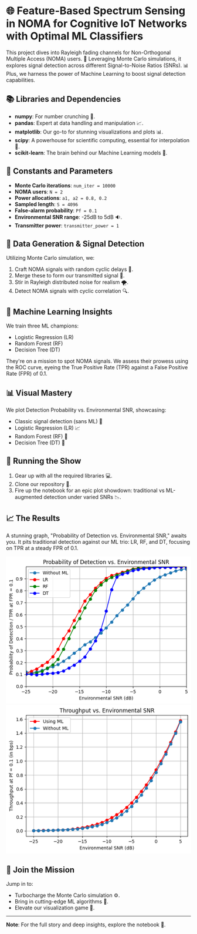 # 🌐 Feature-Based Spectrum Sensing in NOMA for Cognitive IoT Networks with Optimal ML Classifiers

This project dives into Rayleigh fading channels for Non-Orthogonal Multiple Access (NOMA) users. 📡 Leveraging Monte Carlo simulations, it explores signal detection across different Signal-to-Noise Ratios (SNRs). 📊 Plus, we harness the power of Machine Learning to boost signal detection capabilities.

## 📚 Libraries and Dependencies

- **numpy**: For number crunching 🔢.
- **pandas**: Expert at data handling and manipulation 📈.
- **matplotlib**: Our go-to for stunning visualizations and plots 📊.
- **scipy**: A powerhouse for scientific computing, essential for interpolation 🔬.
- **scikit-learn**: The brain behind our Machine Learning models 🤖.

## 🔢 Constants and Parameters

- **Monte Carlo iterations**: `num_iter = 10000`
- **NOMA users**: `N = 2`
- **Power allocations**: `a1, a2 = 0.8, 0.2`
- **Sampled length**: `S = 4096`
- **False-alarm probability**: `Pf = 0.1`
- **Environmental SNR range**: -25dB to 5dB 🔉.
- **Transmitter power**: `transmitter_power = 1`

## 📡 Data Generation & Signal Detection

Utilizing Monte Carlo simulation, we:

1. Craft NOMA signals with random cyclic delays 🔄.
2. Merge these to form our transmitted signal 📶.
3. Stir in Rayleigh distributed noise for realism 🌪️.
4. Detect NOMA signals with cyclic correlation 🔍.

## 🤖 Machine Learning Insights

We train three ML champions:

- Logistic Regression (LR)
- Random Forest (RF)
- Decision Tree (DT)

They're on a mission to spot NOMA signals. We assess their prowess using the ROC curve, eyeing the True Positive Rate (TPR) against a False Positive Rate (FPR) of 0.1.

## 📊 Visual Mastery

We plot Detection Probability vs. Environmental SNR, showcasing:

- Classic signal detection (sans ML) 🚦
- Logistic Regression (LR) 📈
- Random Forest (RF) 🌳
- Decision Tree (DT) 🌲

## 🚀 Running the Show

1. Gear up with all the required libraries 💻.
2. Clone our repository 📁.
3. Fire up the notebook for an epic plot showdown: traditional vs ML-augmented detection under varied SNRs 📉.

## 📈 The Results

A stunning graph, "Probability of Detection vs. Environmental SNR," awaits you. It pits traditional detection against our ML trio: LR, RF, and DT, focusing on TPR at a steady FPR of 0.1.

<p align="center">
  <img src="images/snr.png">
  <img src="images/throughput.png">
</p>

## 🤝 Join the Mission

Jump in to:

- Turbocharge the Monte Carlo simulation ⚙️.
- Bring in cutting-edge ML algorithms 🧠.
- Elevate our visualization game 🎨.

---

**Note**: For the full story and deep insights, explore the notebook 📘.
